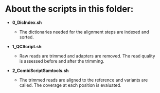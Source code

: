 # About the scripts in this folder:

- **0_DicIndex.sh**
  - The dictionaries needed for the alignment steps are indexed and sorted.  

- **1_QCScript.sh**
  - Raw reads are trimmed and adapters are removed. The read quality is assessed before and after the trimming.

- **2_CombiScriptSamtools.sh**
  - The trimmed reads are aligned to the reference and variants are called. The coverage at each position is evaluated. 

